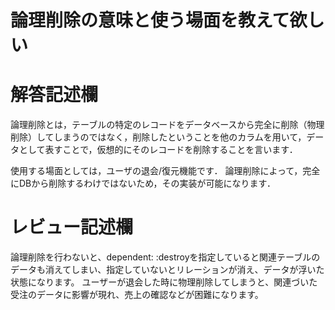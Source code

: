 # 論理削除の意味と使う場面を教えて欲しい
# 解答記述欄

論理削除とは，テーブルの特定のレコードをデータベースから完全に削除（物理削除）してしまうのではなく，削除したということを他のカラムを用いて，データとして表すことで，仮想的にそのレコードを削除することを言います．

使用する場面としては，ユーザの退会/復元機能です．
論理削除によって，完全にDBから削除するわけではないため，その実装が可能になります．



# レビュー記述欄
論理削除を行わないと、dependent: :destroyを指定していると関連テーブルのデータも消えてしまい、指定していないとリレーションが消え、データが浮いた状態になります。
ユーザーが退会した時に物理削除してしまうと、関連づいた受注のデータに影響が現れ、売上の確認などが困難になります。
